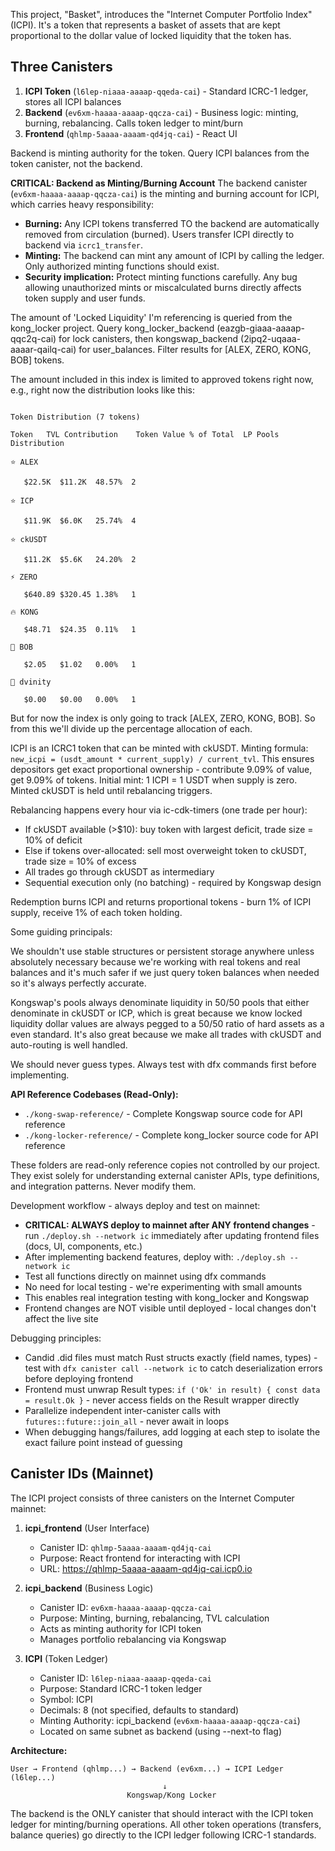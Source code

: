This project, "Basket", introduces the "Internet Computer Portfolio Index" (ICPI). It's a token that represents a basket of assets that are kept proportional to the dollar value of locked liquidity that the token has.

## Three Canisters

1. **ICPI Token** (`l6lep-niaaa-aaaap-qqeda-cai`) - Standard ICRC-1 ledger, stores all ICPI balances
2. **Backend** (`ev6xm-haaaa-aaaap-qqcza-cai`) - Business logic: minting, burning, rebalancing. Calls token ledger to mint/burn
3. **Frontend** (`qhlmp-5aaaa-aaaam-qd4jq-cai`) - React UI

Backend is minting authority for the token. Query ICPI balances from the token canister, not the backend.

**CRITICAL: Backend as Minting/Burning Account**
The backend canister (`ev6xm-haaaa-aaaap-qqcza-cai`) is the minting and burning account for ICPI, which carries heavy responsibility:
- **Burning:** Any ICPI tokens transferred TO the backend are automatically removed from circulation (burned). Users transfer ICPI directly to backend via `icrc1_transfer`.
- **Minting:** The backend can mint any amount of ICPI by calling the ledger. Only authorized minting functions should exist.
- **Security implication:** Protect minting functions carefully. Any bug allowing unauthorized mints or miscalculated burns directly affects token supply and user funds.

The amount of 'Locked Liquidity' I'm referencing is queried from the kong_locker project. Query kong_locker_backend (eazgb-giaaa-aaaap-qqc2q-cai) for lock canisters, then kongswap_backend (2ipq2-uqaaa-aaaar-qailq-cai) for user_balances. Filter results for [ALEX, ZERO, KONG, BOB] tokens.

The amount included in this index is limited to approved tokens right now, e.g., right now the distribution looks like this:

 ```

Token Distribution (7 tokens)

Token	TVL Contribution	Token Value	% of Total	LP Pools	Distribution

⭐ ALEX

	$22.5K	$11.2K	48.57%	2	

⭐ ICP

	$11.9K	$6.0K	25.74%	4	

⭐ ckUSDT

	$11.2K	$5.6K	24.20%	2	

⚡ ZERO

	$640.89	$320.45	1.38%	1	

🔥 KONG

	$48.71	$24.35	0.11%	1	

💎 BOB

	$2.05	$1.02	0.00%	1	

💎 dvinity

	$0.00	$0.00	0.00%	1	

```

But for now the index is only going to track [ALEX, ZERO, KONG, BOB]. So from this we'll divide up the percentage allocation of each.

ICPI is an ICRC1 token that can be minted with ckUSDT. Minting formula: `new_icpi = (usdt_amount * current_supply) / current_tvl`. This ensures depositors get exact proportional ownership - contribute 9.09% of value, get 9.09% of tokens. Initial mint: 1 ICPI = 1 USDT when supply is zero. Minted ckUSDT is held until rebalancing triggers.

Rebalancing happens every hour via ic-cdk-timers (one trade per hour):
- If ckUSDT available (>$10): buy token with largest deficit, trade size = 10% of deficit
- Else if tokens over-allocated: sell most overweight token to ckUSDT, trade size = 10% of excess
- All trades go through ckUSDT as intermediary
- Sequential execution only (no batching) - required by Kongswap design

Redemption burns ICPI and returns proportional tokens - burn 1% of ICPI supply, receive 1% of each token holding.

Some guiding principals:

We shouldn't use stable structures or persistent storage anywhere unless absolutely necessary because we're working with real tokens and real balances and it's much safer if we just query token balances when needed so it's always perfectly accurate.

Kongswap's pools always denominate liquidity in 50/50 pools that either denominate in ckUSDT or ICP, which is great because we know locked liquidity dollar values are always pegged to a 50/50 ratio of hard assets as a even standard. It's also great because we make all trades with ckUSDT and auto-routing is well handled. 

We should never guess types. Always test with dfx commands first before implementing.

**API Reference Codebases (Read-Only):**
- `./kong-swap-reference/` - Complete Kongswap source code for API reference
- `./kong-locker-reference/` - Complete kong_locker source code for API reference

These folders are read-only reference copies not controlled by our project. They exist solely for understanding external canister APIs, type definitions, and integration patterns. Never modify them.

Development workflow - always deploy and test on mainnet:
- **CRITICAL: ALWAYS deploy to mainnet after ANY frontend changes** - run `./deploy.sh --network ic` immediately after updating frontend files (docs, UI, components, etc.)
- After implementing backend features, deploy with: `./deploy.sh --network ic`
- Test all functions directly on mainnet using dfx commands
- No need for local testing - we're experimenting with small amounts
- This enables real integration testing with kong_locker and Kongswap
- Frontend changes are NOT visible until deployed - local changes don't affect the live site

Debugging principles:
- Candid .did files must match Rust structs exactly (field names, types) - test with `dfx canister call --network ic` to catch deserialization errors before deploying frontend
- Frontend must unwrap Result types: `if ('Ok' in result) { const data = result.Ok }` - never access fields on the Result wrapper directly
- Parallelize independent inter-canister calls with `futures::future::join_all` - never await in loops
- When debugging hangs/failures, add logging at each step to isolate the exact failure point instead of guessing

## Canister IDs (Mainnet)

The ICPI project consists of three canisters on the Internet Computer mainnet:

1. **icpi_frontend** (User Interface)
   - Canister ID: `qhlmp-5aaaa-aaaam-qd4jq-cai`
   - Purpose: React frontend for interacting with ICPI
   - URL: https://qhlmp-5aaaa-aaaam-qd4jq-cai.icp0.io

2. **icpi_backend** (Business Logic)
   - Canister ID: `ev6xm-haaaa-aaaap-qqcza-cai`
   - Purpose: Minting, burning, rebalancing, TVL calculation
   - Acts as minting authority for ICPI token
   - Manages portfolio rebalancing via Kongswap

3. **ICPI** (Token Ledger)
   - Canister ID: `l6lep-niaaa-aaaap-qqeda-cai`
   - Purpose: Standard ICRC-1 token ledger
   - Symbol: ICPI
   - Decimals: 8 (not specified, defaults to standard)
   - Minting Authority: icpi_backend (`ev6xm-haaaa-aaaap-qqcza-cai`)
   - Located on same subnet as backend (using --next-to flag)

**Architecture:**
```
User → Frontend (qhlmp...) → Backend (ev6xm...) → ICPI Ledger (l6lep...)
                                  ↓
                          Kongswap/Kong Locker
```

The backend is the ONLY canister that should interact with the ICPI token ledger for minting/burning operations. All other token operations (transfers, balance queries) go directly to the ICPI ledger following ICRC-1 standards.